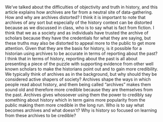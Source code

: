 We’ve talked about the difficulties of objectivity and truth in history, and this article explains how archives are far from a neutral site of data-gathering.
How and why are archives distorted?
I think it is important to note that archives of any sort but especially of the history context can be distorted because as we discussed in class, who is to say what is fact from fiction.
I think that we as a society and as individuals have trusted the archive of scholars because they have the credentials for what they are saying, but these truths may also be distorted to appeal more to the public to get more attention.
Given that they are the basis for history, is it possible for a historian using archives to be accurate in terms of reporting about the past?
I think that in terms of history, reporting about the past is all about presenting a piece of the puzzle with supporting evidence from other well known scholars to make the historians point out and to gain more credibility. 
We typically think of archives as in the background, but why should they be considered active shapers of society?
Archives shape the ways in which people read about history, and them being called “archives” makes them sound old and therefore more credible because they are themselves from the past. Archives gives whosoever using them the power to credibly say something about history which in term gains more popularity from the public making them more credible in the long run.
Who is to say what becomes archives and what doesn't?
Why is history so focused on learning from these archives to be credible?
